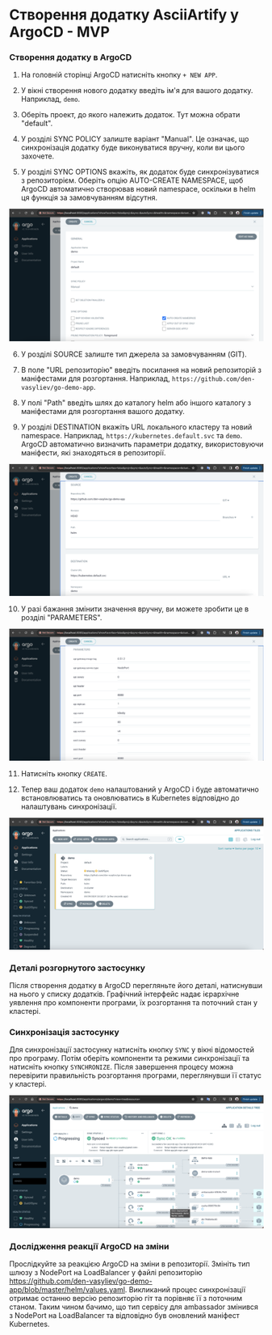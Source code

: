 # Створення додатку AsciiArtify у ArgoCD - MVP

### Створення додатку в ArgoCD

1. На головній сторінці ArgoCD натисніть кнопку `+ NEW APP`.

2. У вікні створення нового додатку введіть ім'я для вашого додатку. Наприклад, `demo`.

3. Оберіть проект, до якого належить додаток. Тут можна обрати "default".

4. У розділі SYNC POLICY залиште варіант "Manual". 
Це означає, що синхронізація додатку буде виконуватися вручну, коли ви цього захочете.

5. У розділі SYNC OPTIONS вкажіть, як додаток буде синхронізуватися з репозиторієм. 
Оберіть опцію AUTO-CREATE NAMESPACE, щоб ArgoCD автоматично створював новий namespace, оскільки в helm ця функція за замовчуванням відсутня.

![+ NEW APP](mvp-1.png)

6. У розділі SOURCE залиште тип джерела за замовчуванням (GIT).

7. В поле "URL репозиторію" введіть посилання на новий репозиторій з маніфестами для розгортання. 
Наприклад, `https://github.com/den-vasyliev/go-demo-app`.

8. У полі "Path" введіть шлях до каталогу helm або іншого каталогу з маніфестами для розгортання вашого додатку.

9. У розділі DESTINATION вкажіть URL локального кластеру та новий namespace. Наприклад, `https://kubernetes.default.svc` та `demo`. 
ArgoCD автоматично визначить параметри додатку, використовуючи маніфести, які знаходяться в репозиторії.

![SOURCE_DESTINATION](mvp-2.png)

10. У разі бажання змінити значення вручну, ви можете зробити це в розділі "PARAMETERS".

![PARAMETERS](mvp-3.png)

11. Натисніть кнопку `CREATE`.

12. Тепер ваш додаток `demo` налаштований у ArgoCD і буде автоматично встановлюватись та оновлюватись в Kubernetes відповідно до налаштувань синхронізації.

![created demo app](mvp-4.png)

### Деталі розгорнутого застосунку

Після створення додатку в ArgoCD перегляньте його деталі, натиснувши на нього у списку додатків. 
Графічний інтерфейс надає ієрархічне уявлення про компоненти програми, їх розгортання та поточний стан у кластері.

### Синхронізація застосунку

Для синхронізації застосунку натисніть кнопку `SYNC` у вікні відомостей про програму. 
Потім оберіть компоненти та режими синхронізації та натисніть кнопку `SYNCHRONIZE`. 
Після завершення процесу можна перевірити правильність розгортання програми, переглянувши її статус у кластері.

![sync demo app](mvp-5.png)

### Дослідження реакції ArgoCD на зміни

Прослідкуйте за реакцією ArgoCD на зміни в репозиторії. 
Змініть тип шлюзу з NodePort на LoadBalancer у файлі репозиторію https://github.com/den-vasyliev/go-demo-app/blob/master/helm/values.yaml. 
Викликаний процес синхронізації отримає останню версію репозиторію гіт та порівняє її з поточним станом. 
Таким чином бачимо, що тип сервісу для ambassador змінився з NodePort на LoadBalancer та відповідно був оновлений маніфест Kubernetes.

